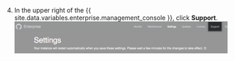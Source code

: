 4. In the upper right of the {{ site.data.variables.enterprise.management_console }}, click **Support**.
  ![Button to access Support area](/assets/images/enterprise/management-console/support-link.png)
